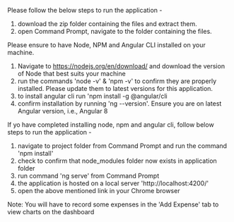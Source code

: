 Please follow the below steps to run the application -
1. download the zip folder containing the files and extract them.
2. open Command Prompt, navigate to the folder containing the files.

Please ensure to have Node, NPM and Angular CLI installed on your machine.
1. Navigate to https://nodejs.org/en/download/ and download the version of Node that best suits your machine
2. run the commands 'node -v' & 'npm -v' to confirm they are properly installed. Please update them to latest versions for this application.
3. to install angular cli run 'npm install -g @angular/cli
4. confirm installation by running 'ng --version'. Ensure you are on latest Angular version, i.e., Angular 8

If yo have completed installing node, npm and angular cli, follow below steps to run the application -
1. navigate to project folder from Command Prompt and run the command 'npm install'
2. check to confirm that node_modules folder now exists in application folder
3. run command 'ng serve' from Command Prompt
4. the application is hosted on a local server 'http://localhost:4200/'
5. open the above mentioned link in your Chrome browser

Note: You will have to record some expenses in the 'Add Expense' tab to view charts on the dashboard
